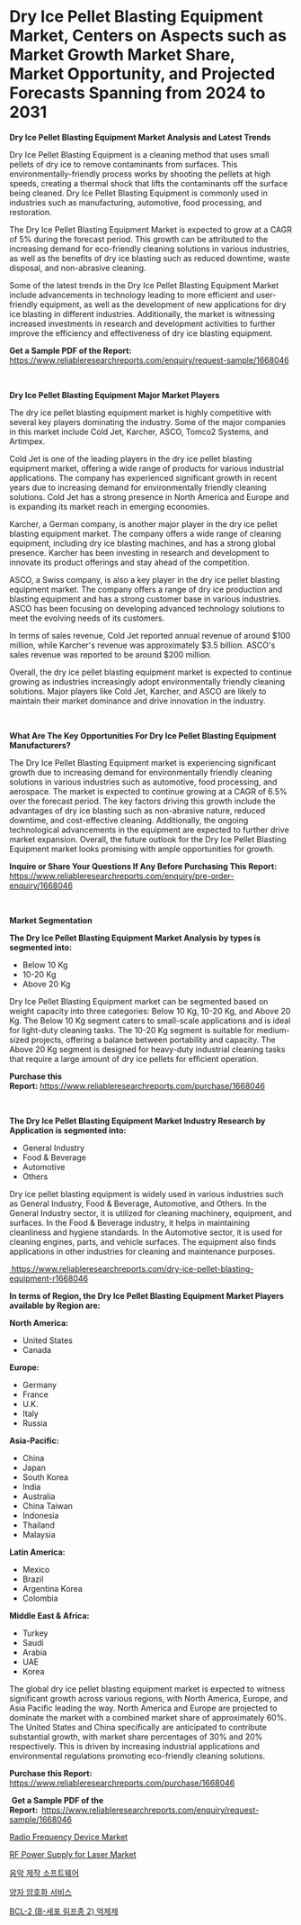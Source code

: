 <p><h1>Dry Ice Pellet Blasting Equipment Market, Centers on Aspects such as Market Growth Market Share, Market Opportunity, and Projected Forecasts Spanning from 2024 to 2031</h1></p><p><strong>Dry Ice Pellet Blasting Equipment Market Analysis and Latest Trends</strong></p>
<p><p>Dry Ice Pellet Blasting Equipment is a cleaning method that uses small pellets of dry ice to remove contaminants from surfaces. This environmentally-friendly process works by shooting the pellets at high speeds, creating a thermal shock that lifts the contaminants off the surface being cleaned. Dry Ice Pellet Blasting Equipment is commonly used in industries such as manufacturing, automotive, food processing, and restoration.</p><p>The Dry Ice Pellet Blasting Equipment Market is expected to grow at a CAGR of 5% during the forecast period. This growth can be attributed to the increasing demand for eco-friendly cleaning solutions in various industries, as well as the benefits of dry ice blasting such as reduced downtime, waste disposal, and non-abrasive cleaning.</p><p>Some of the latest trends in the Dry Ice Pellet Blasting Equipment Market include advancements in technology leading to more efficient and user-friendly equipment, as well as the development of new applications for dry ice blasting in different industries. Additionally, the market is witnessing increased investments in research and development activities to further improve the efficiency and effectiveness of dry ice blasting equipment.</p></p>
<p><strong>Get a Sample PDF of the Report:&nbsp;</strong> <a href="https://www.reliableresearchreports.com/enquiry/request-sample/1668046">https://www.reliableresearchreports.com/enquiry/request-sample/1668046</a></p>
<p>&nbsp;</p>
<p><strong>Dry Ice Pellet Blasting Equipment Major Market Players</strong></p>
<p><p>The dry ice pellet blasting equipment market is highly competitive with several key players dominating the industry. Some of the major companies in this market include Cold Jet, Karcher, ASCO, Tomco2 Systems, and Artimpex. </p><p>Cold Jet is one of the leading players in the dry ice pellet blasting equipment market, offering a wide range of products for various industrial applications. The company has experienced significant growth in recent years due to increasing demand for environmentally friendly cleaning solutions. Cold Jet has a strong presence in North America and Europe and is expanding its market reach in emerging economies.</p><p>Karcher, a German company, is another major player in the dry ice pellet blasting equipment market. The company offers a wide range of cleaning equipment, including dry ice blasting machines, and has a strong global presence. Karcher has been investing in research and development to innovate its product offerings and stay ahead of the competition.</p><p>ASCO, a Swiss company, is also a key player in the dry ice pellet blasting equipment market. The company offers a range of dry ice production and blasting equipment and has a strong customer base in various industries. ASCO has been focusing on developing advanced technology solutions to meet the evolving needs of its customers.</p><p>In terms of sales revenue, Cold Jet reported annual revenue of around $100 million, while Karcher's revenue was approximately $3.5 billion. ASCO's sales revenue was reported to be around $200 million.</p><p>Overall, the dry ice pellet blasting equipment market is expected to continue growing as industries increasingly adopt environmentally friendly cleaning solutions. Major players like Cold Jet, Karcher, and ASCO are likely to maintain their market dominance and drive innovation in the industry.</p></p>
<p>&nbsp;</p>
<p><strong>What Are The Key Opportunities For Dry Ice Pellet Blasting Equipment Manufacturers?</strong></p>
<p><p>The Dry Ice Pellet Blasting Equipment market is experiencing significant growth due to increasing demand for environmentally friendly cleaning solutions in various industries such as automotive, food processing, and aerospace. The market is expected to continue growing at a CAGR of 6.5% over the forecast period. The key factors driving this growth include the advantages of dry ice blasting such as non-abrasive nature, reduced downtime, and cost-effective cleaning. Additionally, the ongoing technological advancements in the equipment are expected to further drive market expansion. Overall, the future outlook for the Dry Ice Pellet Blasting Equipment market looks promising with ample opportunities for growth.</p></p>
<p><strong>Inquire or Share Your Questions If Any Before Purchasing This Report:</strong> <a href="https://www.reliableresearchreports.com/enquiry/pre-order-enquiry/1668046">https://www.reliableresearchreports.com/enquiry/pre-order-enquiry/1668046</a></p>
<p>&nbsp;</p>
<p><strong>Market Segmentation</strong></p>
<p><strong>The Dry Ice Pellet Blasting Equipment Market Analysis by types is segmented into:</strong></p>
<p><ul><li>Below 10 Kg</li><li>10-20 Kg</li><li>Above 20 Kg</li></ul></p>
<p><p>Dry Ice Pellet Blasting Equipment market can be segmented based on weight capacity into three categories: Below 10 Kg, 10-20 Kg, and Above 20 Kg. The Below 10 Kg segment caters to small-scale applications and is ideal for light-duty cleaning tasks. The 10-20 Kg segment is suitable for medium-sized projects, offering a balance between portability and capacity. The Above 20 Kg segment is designed for heavy-duty industrial cleaning tasks that require a large amount of dry ice pellets for efficient operation.</p></p>
<p><strong>Purchase this Report:&nbsp;</strong><a href="https://www.reliableresearchreports.com/purchase/1668046">https://www.reliableresearchreports.com/purchase/1668046</a></p>
<p>&nbsp;</p>
<p><strong>The Dry Ice Pellet Blasting Equipment Market Industry Research by Application is segmented into:</strong></p>
<p><ul><li>General Industry</li><li>Food & Beverage</li><li>Automotive</li><li>Others</li></ul></p>
<p><p>Dry ice pellet blasting equipment is widely used in various industries such as General Industry, Food & Beverage, Automotive, and Others. In the General Industry sector, it is utilized for cleaning machinery, equipment, and surfaces. In the Food & Beverage industry, it helps in maintaining cleanliness and hygiene standards. In the Automotive sector, it is used for cleaning engines, parts, and vehicle surfaces. The equipment also finds applications in other industries for cleaning and maintenance purposes.</p></p>
<p><a href="https://www.reliableresearchreports.com/dry-ice-pellet-blasting-equipment-r1668046">&nbsp;https://www.reliableresearchreports.com/dry-ice-pellet-blasting-equipment-r1668046</a></p>
<p><strong>In terms of Region, the Dry Ice Pellet Blasting Equipment Market Players available by Region are:</strong></p>
<p>
    <p> <strong> North America: </strong>
        <ul>
            <li>United States</li>
            <li>Canada</li>
        </ul>
        </p> 
    <p> <strong> Europe: </strong>
        <ul>
            <li>Germany</li>
            <li>France</li>
            <li>U.K.</li>
            <li>Italy</li>
            <li>Russia</li>
        </ul>
        </p> 
    <p> <strong> Asia-Pacific: </strong>
        <ul>
            <li>China</li>
            <li>Japan</li>
            <li>South Korea</li>
            <li>India</li>
            <li>Australia</li>
            <li>China Taiwan</li>
            <li>Indonesia</li>
            <li>Thailand</li>
            <li>Malaysia</li>
        </ul>
        </p> 
    <p> <strong> Latin America: </strong>
        <ul>
            <li>Mexico</li>
            <li>Brazil</li>
            <li>Argentina Korea</li>
            <li>Colombia</li>
        </ul>
        </p> 
    <p> <strong> Middle East & Africa: </strong>
        <ul>
            <li>Turkey</li>
            <li>Saudi</li>
            <li>Arabia</li>
            <li>UAE</li>
            <li>Korea</li>
        </ul>
    </p>
    </p>
<p><p>The global dry ice pellet blasting equipment market is expected to witness significant growth across various regions, with North America, Europe, and Asia Pacific leading the way. North America and Europe are projected to dominate the market with a combined market share of approximately 60%. The United States and China specifically are anticipated to contribute substantial growth, with market share percentages of 30% and 20% respectively. This is driven by increasing industrial applications and environmental regulations promoting eco-friendly cleaning solutions.</p></p>
<p><strong>Purchase this Report: </strong><a href="https://www.reliableresearchreports.com/purchase/1668046">https://www.reliableresearchreports.com/purchase/1668046</a></p>
<p>&nbsp;<strong>Get a Sample PDF of the Report:&nbsp;&nbsp;</strong><a href="https://www.reliableresearchreports.com/enquiry/request-sample/1668046">https://www.reliableresearchreports.com/enquiry/request-sample/1668046</a></p>
<p><strong></strong></p>
<p><p><a href="https://github.com/rionkhanvai01/Market-Research-Report-List-1/blob/main/radio-frequency-device-market.md">Radio Frequency Device Market</a></p><p><a href="https://github.com/nandosuryapratama/Market-Research-Report-List-1/blob/main/rf-power-supply-for-laser-market.md">RF Power Supply for Laser Market</a></p><p><a href="https://github.com/RichardLueilwitz787/Market-Research-Report-List-3/blob/main/236080983005.md">음악 제작 소프트웨어</a></p><p><a href="https://github.com/fredrickeglers/Market-Research-Report-List-4/blob/main/676492883004.md">양자 암호화 서비스</a></p><p><a href="https://github.com/bunxhcci35271755/Market-Research-Report-List-4/blob/main/658243383003.md">BCL-2 (B-세포 림프종 2) 억제제</a></p></p>